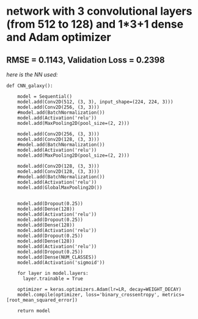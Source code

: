 ﻿# network with 3 convolutional layers (from 512 to 128) and 1*3+1 dense and Adam optimizer

## RMSE = 0.1143, Validation Loss = 0.2398

_here is the NN used:_

    def CNN_galaxy():

        model = Sequential()
        model.add(Conv2D(512, (3, 3), input_shape=(224, 224, 3)))
        model.add(Conv2D(256, (3, 3)))
        #model.add(BatchNormalization())
        model.add(Activation('relu'))
        model.add(MaxPooling2D(pool_size=(2, 2)))

        model.add(Conv2D(256, (3, 3)))
        model.add(Conv2D(128, (3, 3)))
        #model.add(BatchNormalization())
        model.add(Activation('relu'))
        model.add(MaxPooling2D(pool_size=(2, 2)))

        model.add(Conv2D(128, (3, 3)))
        model.add(Conv2D(128, (3, 3)))
        #model.add(BatchNormalization())
        model.add(Activation('relu'))
        model.add(GlobalMaxPooling2D())


        model.add(Dropout(0.25))
        model.add(Dense(128))
        model.add(Activation('relu'))
        model.add(Dropout(0.25))
        model.add(Dense(128))
        model.add(Activation('relu'))
        model.add(Dropout(0.25))
        model.add(Dense(128))
        model.add(Activation('relu'))
        model.add(Dropout(0.25))
        model.add(Dense(NUM_CLASSES))
        model.add(Activation('sigmoid'))

        for layer in model.layers:
          layer.trainable = True

        optimizer = keras.optimizers.Adam(lr=LR, decay=WEIGHT_DECAY)
        model.compile(optimizer, loss='binary_crossentropy', metrics=[root_mean_squared_error])

        return model
